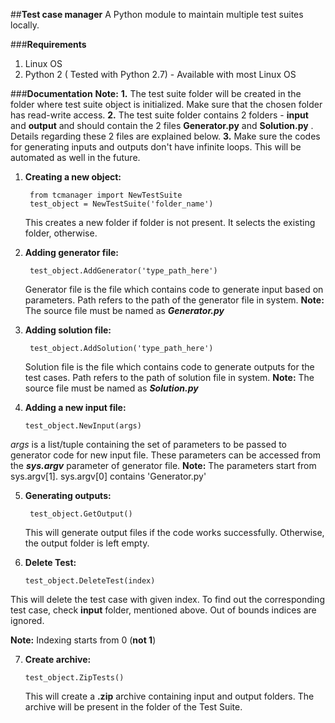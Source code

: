 ##**Test case manager**
A Python module to maintain multiple test suites locally. 

###**Requirements**
1.	Linux OS
2.	Python 2 ( Tested with Python 2.7) - Available with most Linux OS

###**Documentation**
**Note:** 
**1.** The test suite folder will be created in the folder where test suite object is initialized. Make sure that the chosen folder has read-write access.
**2.** The test suite folder contains 2 folders - **input** and **output** and  should contain the 2 files **Generator.py** and **Solution.py** . Details regarding these 2 files are explained below.
**3.** Make sure the codes for generating inputs and outputs don't have infinite loops. This will be automated as well in the future.

1. **Creating a new object:**

	    from tcmanager import NewTestSuite
	    test_object = NewTestSuite('folder_name')

   This creates a new folder if folder is not present. It selects the existing folder, otherwise. 
   
2. **Adding generator file:**
        
	    test_object.AddGenerator('type_path_here')
    
   Generator file is the file which contains code to generate input based on parameters. Path refers to the path of the generator file in system.
 **Note:** The source file must be named as **_Generator.py_**
 
3. **Adding solution file:**  
		
		test_object.AddSolution('type_path_here')
	
	Solution file is the file which contains code to generate outputs for the test cases. Path refers to the path of solution file in system.
**Note:** The source file must be named as **_Solution.py_**

4.  **Adding a new input file:**
	
		test_object.NewInput(args)

   _args_  is a list/tuple containing the set of parameters to be passed to generator code for new input file. These parameters can be accessed from the **_sys.argv_** parameter of generator file.
   **Note:** The parameters start from sys.argv[1]. sys.argv[0] contains 'Generator.py'
 
5.  **Generating outputs:**
		 
		 test_object.GetOutput()
	     
	This will generate output files if the code works successfully. Otherwise, the output folder is left empty.
   
6.  **Delete Test:**

		test_object.DeleteTest(index)
	
   This will delete the test case with given index. To find out the corresponding test case, check **input** folder, mentioned above. Out of bounds indices are ignored.

  **Note:** Indexing starts from 0 (**not 1**)

7.  **Create archive:**
		
		test_object.ZipTests()
	This will create a **.zip** archive containing input and output folders. The archive will be present in the folder of the Test Suite.  
